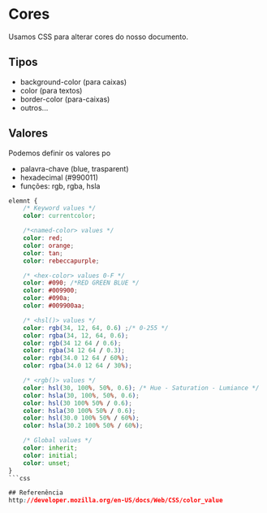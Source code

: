 # Cores

Usamos CSS para alterar cores do nosso documento.

## Tipos 

* background-color (para caixas)
* color (para textos)
* border-color (para-caixas)
* outros...

## Valores 

Podemos definir os valores po

* palavra-chave (blue, trasparent)
* hexadecimal (#990011)
* funções: rgb, rgba, hsla

```css
elemnt {
    /* Keyword values */
    color: currentcolor;

    /*<named-color> values */
    color: red;
    color: orange;
    color: tan;
    color: rebeccapurple;

    /* <hex-color> values 0-F */
    color: #090; /*RED GREEN BLUE */
    color: #009900;
    color: #090a;
    color: #009900aa;

    /* <hsl()> values */
    color: rgb(34, 12, 64, 0.6) ;/* 0-255 */
    color: rgba(34, 12, 64, 0.6);
    color: rgb(34 12 64 / 0.6);
    color: rgba(34 12 64 / 0.3);
    color: rgb(34.0 12 64 / 60%);
    color: rgba(34.0 12 64 / 30%);

    /* <rgb()> values */
    color: hsl(30, 100%, 50%, 0.6); /* Hue - Saturation - Lumiance */
    color: hsla(30, 100%, 50%, 0.6);
    color: hsl(30 100% 50% / 0.6);
    color: hsla(30 100% 50% / 0.6);
    color: hsl(30.0 100% 50% / 60%);
    color: hsla(30.2 100% 50% / 60%);

    /* Global values */
    color: inherit;
    color: initial;
    color: unset;
}
```css

## Referenência
http://developer.mozilla.org/en-US/docs/Web/CSS/color_value